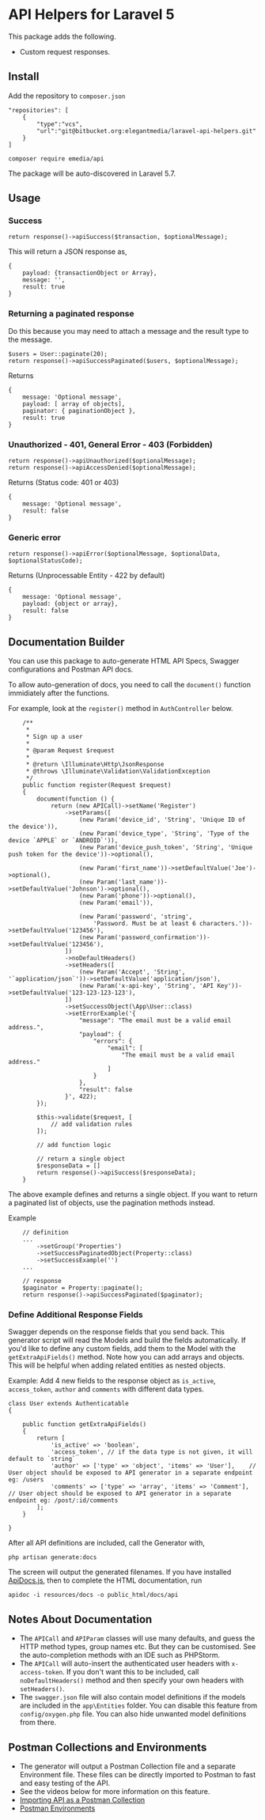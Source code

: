 # API Helpers for Laravel 5


This package adds the following.

- Custom request responses.

## Install
Add the repository to `composer.json`
```
"repositories": [
	{
	    "type":"vcs",
	    "url":"git@bitbucket.org:elegantmedia/laravel-api-helpers.git"
	}
]
```

```
composer require emedia/api
```

The package will be auto-discovered in Laravel 5.7.

## Usage

### Success
```
return response()->apiSuccess($transaction, $optionalMessage);
```

This will return a JSON response as,
```
{
	payload: {transactionObject or Array},
	message: '',
	result: true
}
```

### Returning a paginated response

Do this because you may need to attach a message and the result type to the message.
```
$users = User::paginate(20);
return response()->apiSuccessPaginated($users, $optionalMessage);
```

Returns
```
{
	message: 'Optional message',
	payload: [ array of objects],
	paginator: { paginationObject },
	result: true
}
```

### Unauthorized - 401, General Error - 403 (Forbidden)

```
return response()->apiUnauthorized($optionalMessage);
return response()->apiAccessDenied($optionalMessage);
```

Returns (Status code: 401 or 403)
```
{
	message: 'Optional message',
	result: false
}
```

### Generic error
```
return response()->apiError($optionalMessage, $optionalData, $optionalStatusCode);
```

Returns (Unprocessable Entity - 422 by default)
```
{
	message: 'Optional message',
	payload: {object or array},
	result: false
}
```

## Documentation Builder

You can use this package to auto-generate HTML API Specs, Swagger configurations and Postman API docs.

To allow auto-generation of docs, you need to call the `document()` function immidiately after the functions.

For example, look at the `register()` method in `AuthController` below.

```
	/**
	 *
	 * Sign up a user
	 *
	 * @param Request $request
	 *
	 * @return \Illuminate\Http\JsonResponse
	 * @throws \Illuminate\Validation\ValidationException
	 */
	public function register(Request $request)
	{
		document(function () {
			return (new APICall)->setName('Register')
				->setParams([
					(new Param('device_id', 'String', 'Unique ID of the device')),
					(new Param('device_type', 'String', 'Type of the device `APPLE` or `ANDROID`')),
					(new Param('device_push_token', 'String', 'Unique push token for the device'))->optional(),

					(new Param('first_name'))->setDefaultValue('Joe')->optional(),
					(new Param('last_name'))->setDefaultValue('Johnson')->optional(),
					(new Param('phone'))->optional(),
					(new Param('email')),

					(new Param('password', 'string',
						'Password. Must be at least 6 characters.'))->setDefaultValue('123456'),
					(new Param('password_confirmation'))->setDefaultValue('123456'),
				])
				->noDefaultHeaders()
				->setHeaders([
					(new Param('Accept', 'String', '`application/json`'))->setDefaultValue('application/json'),
					(new Param('x-api-key', 'String', 'API Key'))->setDefaultValue('123-123-123-123'),
				])
				->setSuccessObject(\App\User::class)
				->setErrorExample('{
					"message": "The email must be a valid email address.",
					"payload": {
						"errors": {
							"email": [
								"The email must be a valid email address."
							]
						}
					},
					"result": false
				}', 422);
		});

		$this->validate($request, [
			// add validation rules
		]);

		// add function logic 

		// return a single object
		$responseData = []
		return response()->apiSuccess($responseData);
	}
```

The above example defines and returns a single object. If you want to return a paginated list of objects, use the pagination methods instead.

Example
```
	// definition
	...
		->setGroup('Properties')
		->setSuccessPaginatedObject(Property::class)
		->setSuccessExample('')
	...
	
	// response
	$paginator = Property::paginate();
	return response()->apiSuccessPaginated($paginator);
```

### Define Additional Response Fields

Swagger depends on the response fields that you send back. This generator script will read the Models and build the fields automatically. If you'd like to define any custom fields, add them to the Model with the `getExtraApiFields()` method. Note how you can add arrays and objects. This will be helpful when adding related entities as nested objects.

Example: Add 4 new fields to the response object as `is_active`, `access_token`, `author` and `comments` with different data types.
```
class User extends Authenticatable
{

	public function getExtraApiFields()
	{
		return [
			'is_active' => 'boolean',
			'access_token',	// if the data type is not given, it will default to `string`
			'author' => ['type' => 'object', 'items' => 'User'],	// User object should be exposed to API generator in a separate endpoint eg: /users
			'comments' => ['type' => 'array', 'items' => 'Comment'], // User object should be exposed to API generator in a separate endpoint eg: /post/:id/comments
		];
	}
	
}
```


After all API definitions are included, call the Generator with,
```
php artisan generate:docs
```

The screen will output the generated filenames.  If you have installed [ApiDocs.js](http://apidocjs.com/), then to complete the HTML documentation, run
```
apidoc -i resources/docs -o public_html/docs/api
```

## Notes About Documentation

- The `APICall` and `APIParam` classes will use many defaults, and guess the HTTP method types, group names etc. But they can be customised. See the auto-completion methods with an IDE such as PHPStorm.
- The `APICall` will auto-insert the authenticated user headers with `x-access-token`. If you don't want this to be included, call `noDefaultHeaders()` method and then specify your own headers with `setHeaders()`.
- The `swagger.json` file will also contain model definitions if the models are included in the `app\Entities` folder. You can disable this feature from `config/oxygen.php` file. You can also hide unwanted model definitions from there.

## Postman Collections and Environments

- The generator will output a Postman Collection file and a separate Environment file. These files can be directly imported to Postman to fast and easy testing of the API.
- See the videos below for more information on this feature.
- [Importing API as a Postman Collection](https://youtu.be/WQwYNu4PCpg?t=73)
- [Postman Environments](https://youtu.be/M3QAjLTqC9c)
